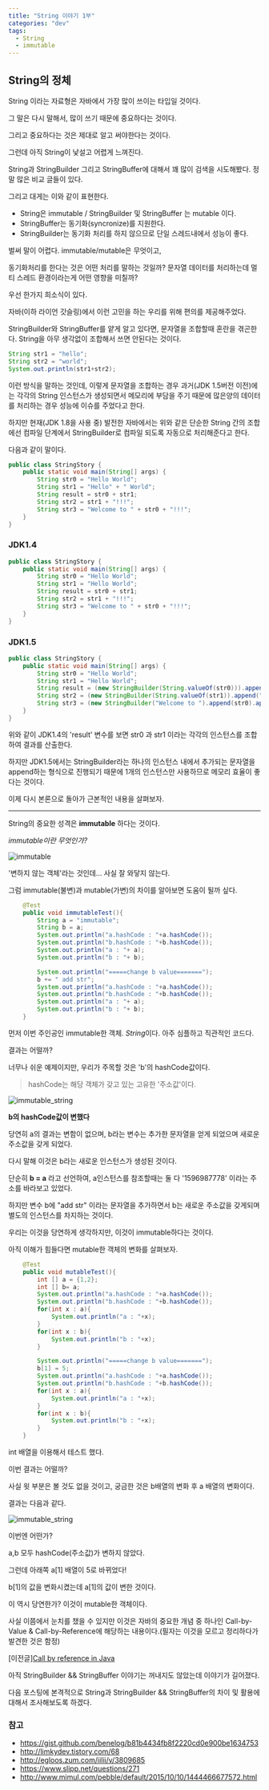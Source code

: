 ```yaml
---
title: "String 이야기 1부"
categories: "dev"
tags:
  - String
  - immutable
---
```


## String의 정체

String 이라는 자료형은 자바에서 가장 많이 쓰이는 타입일 것이다.

그 말은 다시 말해서, 많이 쓰기 때문에 중요하다는 것이다.

그리고 중요하다는 것은 제대로 알고 써야한다는 것이다.

그런데 아직 String이 낯설고 어렵게 느껴진다.

String과 StringBuilder 그리고 StringBuffer에 대해서 꽤 많이 검색을 시도해봤다. 정말 많은 비교 글들이 있다.

그리고 대게는 이와 같이 표현한다.

> 
- String은 immutable / StringBuilder 및 StringBuffer 는 mutable 이다.
- StringBuffer는 동기화(syncronize)를 지원한다.
- StringBuilder는 동기화 처리를 하지 않으므로 단일 스레드내에서 성능이 좋다.

벌써 말이 어렵다. immutable/mutable은 무엇이고,

동기화처리를 한다는 것은 어떤 처리를 말하는 것일까? 문자열 데이터를 처리하는데 멀티 스레드 환경이라는게 어떤 영향을 미칠까?

우선 한가지 희소식이 있다.

자바(이하 라이언 갓슬링)에서 이런 고민을 하는 우리를 위해 편의를 제공해주었다.

StringBuilder와 StringBuffer를 얕게 알고 있다면, 문자열을 조합할때 혼란을 겪곤한다. String을 아무 생각없이 조합해서 쓰면 안된다는 것이다.

~~~java
String str1 = "hello";
String str2 = "world";
System.out.println(str1+str2);
~~~

이런 방식을 말하는 것인데, 이렇게 문자열을 조합하는 경우 과거(JDK 1.5버전 이전)에는 각각의 String 인스턴스가 생성되면서 메모리에 부담을 주기 때문에 많은양의 데이터를 처리하는 경우 성능에 이슈를 주었다고 한다.

하지만 현재(JDK 1.8을 사용 중) 발전한 자바에서는 위와 같은 단순한 String 간의 조합에선 컴파일 단계에서 StringBuilder로 컴파일 되도록 자동으로 처리해준다고 한다.

다음과 같이 말이다.

~~~java
public class StringStory {  
    public static void main(String[] args) {  
        String str0 = "Hello World";  
        String str1 = "Hello" + " World";
        String result = str0 + str1;
        String str2 = str1 + "!!!";
        String str3 = "Welcome to " + str0 + "!!!";
    }  
}
~~~

### JDK1.4
~~~java
public class StringStory {  
    public static void main(String[] args) {  
        String str0 = "Hello World";  
        String str1 = "Hello World";
        String result = str0 + str1;
        String str2 = str1 + "!!!";
        String str3 = "Welcome to " + str0 + "!!!";
    }  
}
~~~

### JDK1.5
~~~java
public class StringStory {  
    public static void main(String[] args) {  
        String str0 = "Hello World";  
        String str1 = "Hello World";
        String result = (new StringBuilder(String.valueOf(str0))).append(str1).toString());  
        String str2 = (new StringBuilder(String.valueOf(str1)).append("!!!").toString());  
        String str3 = (new StringBuilder("Welcome to ").append(str0).append("!!!").toString());
    }  
}
~~~

위와 같이 JDK1.4의 'result' 변수를 보면 str0 과 str1 이라는 각각의 인스턴스를 조합하여 결과를 산출한다.

하지만 JDK1.5에서는 StringBuilder라는 하나의 인스턴스 내에서 추가되는 문자열을 append하는 형식으로 진행되기 때문에 1개의 인스턴스만 사용하므로 메모리 효율이 좋다는 것이다.

이제 다시 본론으로 돌아가 근본적인 내용을 살펴보자.

--- 

String의 중요한 성격은 **immutable** 하다는 것이다.

*immutable이란 무엇인가?*

![immutable](/assets/images/dev/java/2018/11/immutable.png)

'변하지 않는 객체'라는 것인데... 사실 잘 와닿지 않는다.

그럼 immutable(불변)과 mutable(가변)의 차이를 알아보면 도움이 될까 싶다.

~~~java
    @Test
    public void immutableTest(){
        String a = "immutable";
        String b = a;
        System.out.println("a.hashCode : "+a.hashCode());
        System.out.println("b.hashCode : "+b.hashCode());
        System.out.println("a : "+ a);
        System.out.println("b : "+ b);

        System.out.println("=====change b value=======");
        b += " add str";
        System.out.println("a.hashCode : "+a.hashCode());
        System.out.println("b.hashCode : "+b.hashCode());
        System.out.println("a : "+ a);
        System.out.println("b : "+ b);
    }
~~~

먼저 이번 주인공인 immutable한 객체. *String*이다. 아주 심플하고 직관적인 코드다.

결과는 어떨까?

너무나 쉬운 예제이지만, 우리가 주목할 것은 'b'의 hashCode값이다.

> hashCode는 해당 객체가 갖고 있는 고유한 '주소값'이다.

![immutable_string](/assets/images/dev/java/2018/11/immutable_string.png)

**b의 hashCode값이 변했다**

당연히 a의 결과는 변함이 없으며, b라는 변수는 추가한 문자열을 얻게 되었으며 새로운 주소값을 갖게 되었다.

다시 말해 이것은 b라는 새로운 인스턴스가 생성된 것이다.

단순히 **b = a** 라고 선언하여, a인스턴스를 참조할때는 둘 다 '1596987778' 이라는 주소를 바라보고 있었다.

하지만 변수 b에 "add str" 이라는 문자열을 추가하면서 b는 새로운 주소값을 갖게되며 별도의 인스턴스를 차지하는 것이다.

우리는 이것을 당연하게 생각하지만, 이것이 immutable하다는 것이다.

아직 이해가 힘들다면 mutable한 객체의 변화를 살펴보자.

~~~java
    @Test
    public void mutableTest(){
        int [] a = {1,2};
        int [] b= a;
        System.out.println("a.hashCode : "+a.hashCode());
        System.out.println("b.hashCode : "+b.hashCode());
        for(int x : a){
            System.out.println("a : "+x);
        }
        for(int x : b){
            System.out.println("b : "+x);
        }

        System.out.println("=====change b value=======");
        b[1] = 5;
        System.out.println("a.hashCode : "+a.hashCode());
        System.out.println("b.hashCode : "+b.hashCode());
        for(int x : a){
            System.out.println("a : "+x);
        }
        for(int x : b){
            System.out.println("b : "+x);
        }
    }
~~~

int 배열을 이용해서 테스트 했다.

이번 결과는 어떨까?

사실 윗 부분은 볼 것도 없을 것이고, 궁금한 것은 b배열의 변화 후 a 배열의 변화이다.

결과는 다음과 같다.

![immutable_string](/assets/images/dev/java/2018/11/mutable_int_array.png)

이번엔 어떤가?

a,b 모두 hashCode(주소값)가 변하지 않았다.

그런데 아래쪽 a[1] 배열이 5로 바뀌었다!

b[1]의 값을 변화시켰는데 a[1]의 값이 변한 것이다.

이 역시 당연한가? 이것이 mutable한 객체이다.

사실 이쯤에서 눈치를 챘을 수 있지만 이것은 자바의 중요한 개념 중 하나인 Call-by-Value & Call-by-Reference에 해당하는 내용이다.(필자는 이것을 모르고 정리하다가 발견한 것은 함정)

[이전글][Call by reference in Java]()

아직 StringBuilder && StringBuffer 이야기는 꺼내지도 않았는데 이야기가 길어졌다.

다음 포스팅에 본격적으로 String과 StringBuilder && StringBuffer의 차이 및 활용에 대해서 조사해보도록 하겠다.

### 참고
- https://gist.github.com/benelog/b81b4434fb8f2220cd0e900be1634753
- http://limkydev.tistory.com/68
- http://egloos.zum.com/iilii/v/3809685
- https://www.slipp.net/questions/271
- http://www.mimul.com/pebble/default/2015/10/10/1444466677572.html